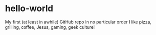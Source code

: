 # hello-world
My first (at least in awhile) GitHub repo
In no particular order I like pizza, grilling, coffee, Jesus, gaming, geek culture!
